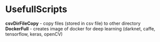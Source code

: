 # UsefullScripts
**csvDirFileCopy** - copy files (stored in csv file) to other directory <br />
**DockerFull** - creates image of docker for deep learning (darknet, caffe, tensorflow, keras, openCV)<br />
